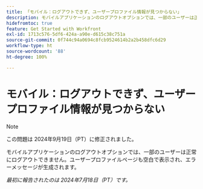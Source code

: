 ```yaml
---
title: 「モバイル：ログアウトできず、ユーザープロファイル情報が見つからない」
description: モバイルアプリケーションのログアウトオプションでは、一部のユーザーは正常にログアウトできません。ユーザープロファイルページも空白で表示され、エラーメッセージが生成されます。
hidefromtoc: true
feature: Get Started with Workfront
exl-id: 1713c576-5df6-424a-a90e-d615c38c751a
source-git-commit: 0f744c94a0694c8fcb9524614b2a2b458dfc6d29
workflow-type: ht
source-wordcount: '88'
ht-degree: 100%

---
```


# モバイル：ログアウトできず、ユーザープロファイル情報が見つからない

>[!NOTE]
>
>この問題は 2024年9月19日（PT）に修正されました。

モバイルアプリケーションのログアウトオプションでは、一部のユーザーは正常にログアウトできません。ユーザープロファイルページも空白で表示され、エラーメッセージが生成されます。

_最初に報告されたのは 2024年7月18日（PT）です。_
